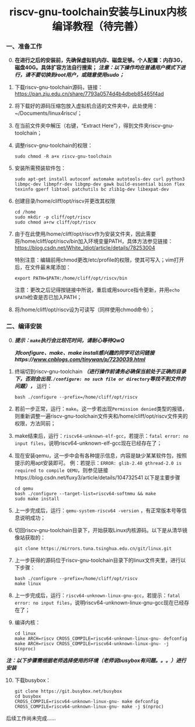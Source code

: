 # <center>riscv-gnu-toolchain安装与Linux内核编译教程（待完善）</center>


### 一、准备工作
0. **在进行之后的安装前，先确保虚拟机内存、磁盘足够。个人配置：内存3G，磁盘40G。具体扩容方法自行搜索；**
   ***注意：以下操作均在普通用户模式下进行，请不要切换到root用户，或随意使用sudo；***

1. 下载riscv-gnu-toolchain源码，链接：https://pan.zju.edu.cn/share/7793a0574d4b4dbeb85465f4ad

2. 将下载好的源码压缩包放入虚拟机合适的文件夹中，此处使用：~/Documents/linux4riscv/；

3. 在当前文件夹中解压（右键，“Extract Here”），得到文件夹riscv-gnu-toolchain；

4. 调整riscv-gnu-toolchain的权限：

   ```
   sudo chmod -R a+x riscv-gnu-toolchain
   ```

5. 安装所需预装软件包：

   ```
   sudo apt-get install autoconf automake autotools-dev curl python3 libmpc-dev libmpfr-dev libgmp-dev gawk build-essential bison flex texinfo gperf libtool patchutils bc zlib1g-dev libexpat-dev
   ```

6. 创建目录/home/cliff/opt/riscv并更改其权限

   ```
   cd /home
   sudo mkdir -p cliff/opt/riscv
   sudo chmod a+rw cliff/opt/riscv
   ```

7. 由于在此使用/home/cliff/opt/riscv作为安装文件夹，因此需要将/home/cliff/opt/riscv/bin加入环境变量PATH，具体方法参见链接：https://blog.csdn.net/White_Idiot/article/details/78253004
   
   特别注意：编辑前用chmod更改/etc/profile的权限，使其可写入；vim打开后，在文件最末尾添加：
   
   ```
   export PATH=$PATH:/home/cliff/opt/riscv/bin
   ```
   注意：更改之后记得按链接中所说，重启或用source指令更新，并用`echo $PATH`检查是否已加入PATH；

8. 将/home/cliff/opt/riscv设为可读写（同样使用chmod命令）；


### 二、编译安装
0. ***提示：`make`执行会比较花时间，请耐心等待QwQ***

   ***对configure、make、make install感兴趣的同学可访问链接https://www.cnblogs.com/tinywan/p/7230039.html***
   
1. 终端切到riscv-gnu-toolchain ***（进行操作前请务必确保当前处于正确的目录下，否则会出现`./configure: no such file or directory`等找不到文件的问题），*** 
   运行：

   ```
   bash ./configure --prefix=/home/cliff/opt/riscv
   ```

2. 若前一步正常，运行：`make`。这一步若出现`Permission denied`类型的报错，则重新调整一遍riscv-gnu-toolchain文件夹和/home/cliff/opt/riscv文件夹的权限，方法同前；

3. make结束后，运行：`riscv64-unknown-elf-gcc`，若提示：`fatal error: no input files`，说明riscv64-unknown-elf-gcc现在已经存在了；

4. 现在安装qemu，这一步中会有各种提示信息，内容是缺少某某软件包，按照提示的用apt安装即可。
   例：若提示：`ERROR: glib-2.40 gthread-2.0 is required to compile QEMU`，则参见链接https://blog.csdn.net/fuxy3/article/details/104732541
   以下是主要步骤

   ```
   cd qemu
   bash ./configure --target-list=riscv64-softmmu && make
   sudo make install
   ```

5. 上一步完成后，运行：`qemu-system-riscv64 -version` ，有正常版本号等信息说明成功；

6. 切回riscv-gnu-toolchain目录下，开始获取Linux内核源码。以下是从清华镜像站获取的：

   ```
   git clone https://mirrors.tuna.tsinghua.edu.cn/git/linux.git
   ```

7. 上一步获得的源码位于riscv-gnu-toolchain目录下的linux文件夹里，进行以下步骤：

   ```
   bash ./configure --prefix=/home/cliff/opt/riscv
   make linux
   ```

8. 上一步完成后，运行：`riscv64-unknown-linux-gnu-gcc`，若提示：`fatal error: no input files`，说明riscv64-unknown-linux-gnu-gcc现在已经存在了；

9. 编译内核：

   ```
   cd linux
   make ARCH=riscv CROSS_COMPILE=riscv64-unknown-linux-gnu- defconfig
   make ARCH=riscv CROSS_COMPILE=riscv64-unknown-linux-gnu- -j $(nproc)
   ```

***注：以下步骤需根据老师选择使用的环境（老师说busybox有问题。。。）进行安装***

10. 下载busybox：

    ```
    git clone https://git.busybox.net/busybox
    cd busybox
    CROSS_COMPILE=riscv64-unknown-linux-gnu- make defconfig
    CROSS_COMPILE=riscv64-unknown-linux-gnu- make -j $(nproc)
    ```
后续工作尚未完成……
    


